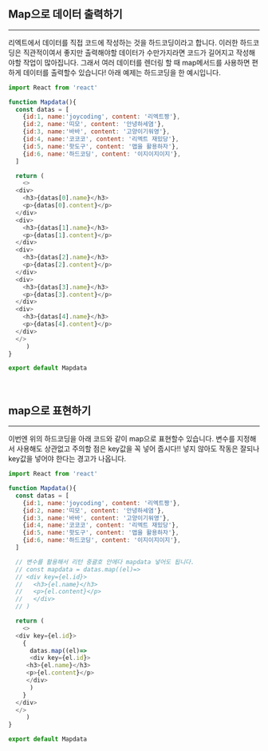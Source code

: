 ## Map으로 데이터 출력하기

---

리엑트에서 데이터를 직접 코드에 작성하는 것을 하드코딩이라고 합니다. 이러한 하드코딩은 직관적이여서 좋지만 출력해야할 데이터가 수만가지라면 코드가 길어지고 작성해야할 작업이 많아집니다. 그래서 여러 데이터를 렌더링 할 때 map메서드를 사용하면 편하게 데이터를 출력할수 있습니다! 아래 예제는 하드코딩을 한 예시입니다.

```js
import React from 'react'

function Mapdata(){
  const datas = [
    {id:1, name:'joycoding', content: '리엑트짱'},
    {id:2, name:'띠모', content: '안녕하세염'},
    {id:3, name:'바바', content: '고양이기워영'},
    {id:4, name:'코코코', content: '리엑트 재밌당'},
    {id:5, name:'핫도구', content: '맵을 활용하자'},
    {id:6, name:'하드코딩', content: '이지이지이지'},
  ]

  return (
    <>
  <div>
    <h3>{datas[0].name}</h3>
    <p>{datas[0].content}</p>
  </div>
  <div>
    <h3>{datas[1].name}</h3>
    <p>{datas[1].content}</p>
  </div>
  <div>
    <h3>{datas[2].name}</h3>
    <p>{datas[2].content}</p>
  </div>
  <div>
    <h3>{datas[3].name}</h3>
    <p>{datas[3].content}</p>
  </div>
  <div>
    <h3>{datas[4].name}</h3>
    <p>{datas[4].content}</p>
  </div>
  </>
     )
}

export default Mapdata
```
<br />

## map으로 표현하기

---

이번엔 위의 하드코딩을 아래 코드와 같이 map으로 표현할수 있습니다. 변수를 지정해서 사용해도 상관없고 주의할 점은 key값을 꼭 넣어 줍시다!! 넣지 않아도 작동은 잘되나 key값을 넣어야 한다는 경고가 나옵니다.

```js
import React from 'react'

function Mapdata(){
  const datas = [
    {id:1, name:'joycoding', content: '리엑트짱'},
    {id:2, name:'띠모', content: '안녕하세염'},
    {id:3, name:'바바', content: '고양이기워영'},
    {id:4, name:'코코코', content: '리엑트 재밌당'},
    {id:5, name:'핫도구', content: '맵을 활용하자'},
    {id:6, name:'하드코딩', content: '이지이지이지'},
  ]

  // 변수를 활용해서 리턴 중괄호 안에다 mapdata 넣어도 됩니다.
  // const mapdata = datas.map((el)=>
  // <div key={el.id}>
  //   <h3>{el.name}</h3>
  //   <p>{el.content}</p>
  //   </div>
  // )

  return (
    <>
  <div key={el.id}>
    {
      datas.map((el)=>
      <div key={el.id}>
     <h3>{el.name}</h3>
     <p>{el.content}</p>
     </div>
      )
    }
  </div>
  </>
     )
}

export default Mapdata
```